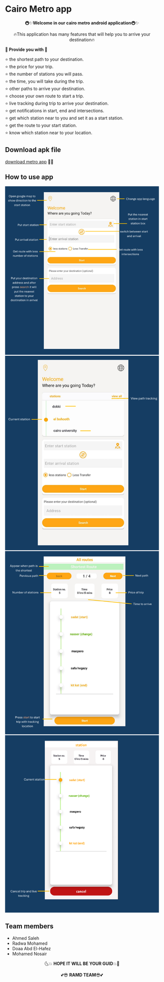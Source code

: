 # Cairo Metro app 

<div align="center">
    🚇✨<strong>Welcome in our cairo metro android application</strong>🚇✨
  
  🔥This application has many features that will help you to arrive your destination🔥
</div>


**💎 Provide you with 💎** 
     
  ⭐  the shortest path to your destination. \
  ⭐  the price for your trip.\
  ⭐  the number of stations you will pass.\
  ⭐  the time, you will take during the trip.\
  ⭐  other paths to arrive your destination.\
  ⭐  choose your own route to start a trip.\
  ⭐  live tracking during trip to arrive your destination.\
  ⭐  get notifications in start, end and intersections.\
  ⭐  get which station near to you and set it as a start station.\
  ⭐  get the route to your start station.\
  ⭐  know which station near to your location.
      
## Download apk file
 [download metro app](https://github.com/Radwa-Mohamed-99/cairoMetro/raw/main/app-debug.apk) 🚀🚀


## How to use app
![home page guide ](https://github.com/Radwa-Mohamed-99/cairoMetro/blob/main/home.png)
![home page guide ](https://github.com/Radwa-Mohamed-99/cairoMetro/blob/main/home_with_location.png)
![home page guide ](https://github.com/Radwa-Mohamed-99/cairoMetro/blob/main/routes.png)
![home page guide ](https://github.com/Radwa-Mohamed-99/cairoMetro/blob/main/tracking.png)



## Team members
   * Ahmed Saleh
   * Radwa Mohamed
   * Doaa Abd El-Hafez
   * Mohamed Nosair

<div align="center">
    
  🌜💥 **HOPE IT WILL BE YOUR GUID**💥🌛 
  
   💕😎 **RAMD TEAM**😎💕
</div>

      

            
            
   

  
 
